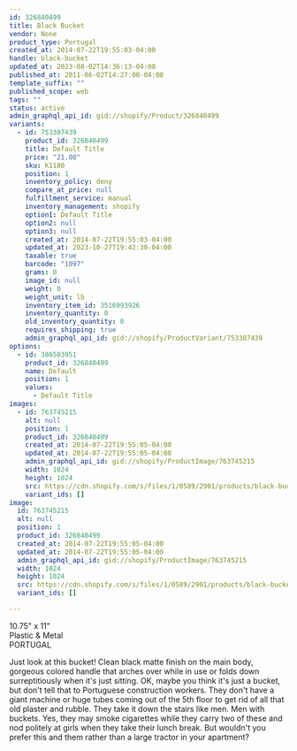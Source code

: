 ```yaml
---
id: 326840499
title: Black Bucket
vendor: None
product_type: Portugal
created_at: 2014-07-22T19:55:03-04:00
handle: black-bucket
updated_at: 2023-08-02T14:36:13-04:00
published_at: 2011-06-02T14:27:00-04:00
template_suffix: ""
published_scope: web
tags: ""
status: active
admin_graphql_api_id: gid://shopify/Product/326840499
variants:
  - id: 753307439
    product_id: 326840499
    title: Default Title
    price: "21.00"
    sku: K1180
    position: 1
    inventory_policy: deny
    compare_at_price: null
    fulfillment_service: manual
    inventory_management: shopify
    option1: Default Title
    option2: null
    option3: null
    created_at: 2014-07-22T19:55:03-04:00
    updated_at: 2023-10-27T19:42:30-04:00
    taxable: true
    barcode: "1097"
    grams: 0
    image_id: null
    weight: 0
    weight_unit: lb
    inventory_item_id: 3516993926
    inventory_quantity: 0
    old_inventory_quantity: 0
    requires_shipping: true
    admin_graphql_api_id: gid://shopify/ProductVariant/753307439
options:
  - id: 386503951
    product_id: 326840499
    name: Default
    position: 1
    values:
      - Default Title
images:
  - id: 763745215
    alt: null
    position: 1
    product_id: 326840499
    created_at: 2014-07-22T19:55:05-04:00
    updated_at: 2014-07-22T19:55:05-04:00
    admin_graphql_api_id: gid://shopify/ProductImage/763745215
    width: 1024
    height: 1024
    src: https://cdn.shopify.com/s/files/1/0589/2901/products/black-bucket.jpeg?v=1406073305
    variant_ids: []
image:
  id: 763745215
  alt: null
  position: 1
  product_id: 326840499
  created_at: 2014-07-22T19:55:05-04:00
  updated_at: 2014-07-22T19:55:05-04:00
  admin_graphql_api_id: gid://shopify/ProductImage/763745215
  width: 1024
  height: 1024
  src: https://cdn.shopify.com/s/files/1/0589/2901/products/black-bucket.jpeg?v=1406073305
  variant_ids: []

---
```


10.75" x 11"  
Plastic & Metal  
PORTUGAL

Just look at this bucket! Clean black matte finish on the main body, gorgeous colored handle that arches over while in use or folds down surreptitiously when it's just sitting. OK, maybe you think it's just a bucket, but don't tell that to Portuguese construction workers. They don't have a giant machine or huge tubes coming out of the 5th floor to get rid of all that old plaster and rubble. They take it down the stairs like men. Men with buckets. Yes, they may smoke cigarettes while they carry two of these and nod politely at girls when they take their lunch break. But wouldn't you prefer this and them rather than a large tractor in your apartment?
